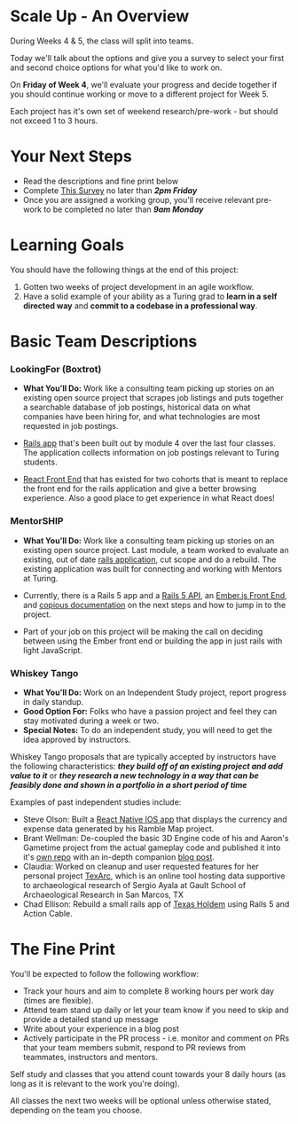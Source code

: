 # Scale Up - An Overview

During Weeks 4 & 5, the class will split into teams.

Today we'll talk about the options and give you a survey to select your first and second choice options for what you'd like to work on.

On **Friday of Week 4**, we'll evaluate your progress and decide together if you should continue working or move to a different project for Week 5.

Each project has it's own set of weekend research/pre-work - but should not exceed 1 to 3 hours.

# Your Next Steps

  - Read the descriptions and fine print below
  - Complete [This Survey](https://docs.google.com/forms/d/e/1FAIpQLSfX6a1kQYcQXVZMluwyl2unpk9-cJFT1ypF-p70W4Sj0T0hng/viewform) no later than ***2pm Friday***
  - Once you are assigned a working group, you'll receive relevant pre-work to be completed no later than ***9am Monday***

# Learning Goals

You should have the following things at the end of this project:

1. Gotten two weeks of project development in an agile workflow.
2. Have a solid example of your ability as a Turing grad to **learn in a self directed way** and **commit to a codebase in a professional way**.

# Basic Team Descriptions

### LookingFor (Boxtrot)

- **What You’ll Do:** Work like a consulting team picking up stories on an existing open source project that scrapes job listings and puts together a searchable database of job postings, historical data on what companies have been hiring for, and what technologies are most requested in job postings.

- [Rails app](https://github.com/LookingForMe/lookingfor) that's been built out by module 4 over the last four classes. The application collects information on job postings relevant to Turing students.

- [React Front End](https://github.com/LookingForMe/lookingForFrontEnd) that has existed for two cohorts that is meant to replace the front end for the rails application and give a better browsing experience. Also a good place to get experience in what React does!

### MentorSHIP

- **What You’ll Do:** Work like a consulting team picking up stories on an existing open source project. Last module, a team worked to evaluate an existing, out of date [rails application](https://github.com/turingschool-projects/mentorSHIP), cut scope and do a rebuild. The existing application was built for connecting and working with Mentors at Turing.

- Currently, there is a Rails 5 app and a [Rails 5 API](https://github.com/turingMentorSHIP/MentorSHIP-API), an [Ember.js Front End](https://github.com/turingMentorSHIP/MentorSHIP-FrontEnd), and [copious documentation](https://github.com/turingMentorSHIP/MentorSHIP-documentation) on the next steps and how to jump in to the project.
- Part of your job on this project will be making the call on deciding between using the Ember front end or building the app in just rails with light JavaScript.

### Whiskey Tango

  -  **What You’ll Do:** Work on an Independent Study project, report progress in daily standup.
  -  **Good Option For:** Folks who have a passion project and feel they can stay motivated during a week or two.
  -  **Special Notes:** To do an independent study, you will need to get the idea approved by instructors.

Whiskey Tango proposals that are typically accepted by instructors have the following characteristics: ***they build off of an existing project and add value to it*** or ***they research a new technology in a way that can be feasibly done and shown in a portfolio in a short period of time***

Examples of past independent studies include:
 - Steve Olson: Built a [React Native IOS app](https://github.com/SteveOscar/Ramble_App) that displays the currency and expense data generated by his Ramble Map project.
 - Brant Wellman: De-coupled the basic 3D Engine code of his and Aaron's Gametime project from the actual gameplay code and published it into it's [own repo](https://github.com/brantwellman/3D-graphics-engine) with an in-depth companion [blog post](http://www.co-de-pendency.com/creating-a-3d-engine-the-setup-and-rendering-points/).
 - Claudia: Worked on cleanup and user requested features for her personal project [TexArc](https://github.com/Claudia108/TexArch), which is an online tool hosting data supportive to archaeological research of Sergio Ayala at Gault School of Archaeological Research in San Marcos, TX
 - Chad Ellison: Rebuild a small rails app of [Texas Holdem](https://github.com/chadellison/texas_holdem) using Rails 5 and Action Cable. 

# The Fine Print

You'll be expected to follow the following workflow:
  - Track your hours and aim to complete 8 working hours per work day (times are flexible).
  - Attend team stand up daily or let your team know if you need to skip and provide a detailed stand up message
  - Write about your experience in a blog post
  - Actively participate in the PR process - i.e. monitor and comment on PRs that your team members submit, respond to PR reviews from teammates, instructors and mentors.

Self study and classes that you attend count towards your 8 daily hours (as long as it is relevant to the work you're doing).

All classes the next two weeks will be optional unless otherwise stated, depending on the team you choose.
